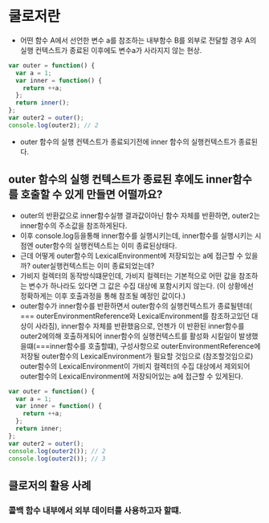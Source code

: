# 쿨로저란
- 어떤 함수 A에서 선언한 변수 a를 참조하는 내부함수 B를 외부로 전달할 경우 A의 실행 컨텍스트가 종료된 이후에도 변수a가 사라지지 않는 현상.

```js
var outer = function() {
  var a = 1;
  var inner = function() {
    return ++a;
  };
  return inner();
};
var outer2 = outer();
console.log(outer2); // 2
```
- outer 함수의 실행 컨텍스트가 종료되기전에 inner 함수의 실행컨텍스트가 종료된다.

## outer 함수의 실행 컨텍스트가 종료된 후에도 inner함수를 호출할 수 있게 만들면 어떨까요?
- outer의 반환값으로 inner함수실행 결과값이아닌 함수 자체를 반환하면, outer2는 inner함수의 주소값을 참조하게된다.
- 이후 console.log등을통해 inner함수를 실행시키는데, inner함수를 실행시키는 시점엔 outer함수의 실행컨텍스트는 이미 종료된상태다.
- 근데 어떻게 outer함수의 LexicalEnvironment에 저장되있는 a에 접근할 수 있을까? outer실행컨텍스트는 이미 종료되었는데?
- 가비지 컬렉터의 동작방식떄문인데, 가비지 컬렉터는 기본적으로 어떤 값을 참조하는 변수가 하나라도 있다면 그 값은 수집 대상에 포함시키지 않는다. (이 상황에선 정확하게는 이후 호출과정을 통해 참조될 예정인 값이다.)
- outer함수가 inner함수를 반환하면서 outer함수의 실행컨텍스트가 종료될텐데( === outerEnvironmentReference와 LexicalEnvironment를 참조하고있던 대상이 사라짐), inner함수 자체를 반환했음으로, 언젠가 이 반환된 inner함수를 outer2에의해 호출하게되어
  inner함수의 실행컨텍스트를 활성화 시킬일이 발생했을떄(===inner함수를 호출할떄), 구성사항으로 outerEnvironmentReference에 저장될 outer함수의 LexicalEnvironment가 필요할 것임으로 (참조할것임으로)
  outer함수의 LexicalEnvironment이 가비지 컬렉터의 수집 대상에서 제외되어 outer함수의 LexicalEnvironment에 저장되어있는 a에 접근할 수 있게된다.
```js
var outer = function() {
  var a = 1;
  var inner = function() {
    return ++a;
  };
  return inner;
};
var outer2 = outer(); 
console.log(outer2()); // 2
console.log(outer2()); // 3
```

## 클로저의 활용 사례
### 콜백 함수 내부에서 외부 데이터를 사용하고자 할떄.


